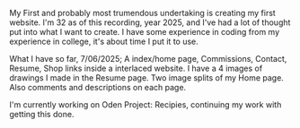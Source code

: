 My First and probably most trumendous undertaking is creating my first website.
I'm 32 as of this recording, year 2025, and I've had a lot of thought put into what I want to create.
I have some experience in coding from my experience in college, it's about time I put it to use.

What I have so far, 7/06/2025;
A index/home page, Commissions, Contact, Resume, Shop links inside a interlaced website.
I have a 4 images of drawings I made in the Resume page. Two image splits of my Home page. Also comments and descriptions on each page.

I'm currently working on Oden Project: Recipies, continuing my work with getting this done.
